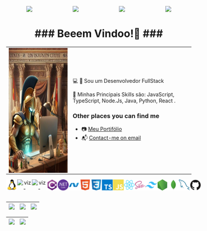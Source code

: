   <div style="display: flex; justify-content: space-around;">
  <a href="https://instagram.com/al_vieirah" target="_blank"><img src="https://img.shields.io/badge/-Instagram-%23E4405F?style=for-the-badge&logo=instagram&logoColor=white" target="_blank"></a>
    <a href="https://twitter.com/catar_sy" target="_blank"><img src="https://img.shields.io/badge/Twitter-1DA1F2?style=for-the-badge&logo=twitter&logoColor=white" target="_blank"></a> 
  <a href = "mailto:contatovieira.n55@gmail.com"><img src="https://img.shields.io/badge/-Gmail-%23333?style=for-the-badge&logo=gmail&logoColor=white" target="_blank"></a>
  <a href="https://www.linkedin.com/in/antoniov55" target="_blank"><img src="https://img.shields.io/badge/-LinkedIn-%230077B5?style=for-the-badge&logo=linkedin&logoColor=white" target="_blank"></a>   
  </div>
  
<h1 align="center">###  Beeem Vindoo!👋 ###</h1>

<table border="0" cellspacing="0" cellpadding="0">
  <tr>
    <td style="border: 0";>
        <img margin="10" align="center" alt="viz-pic" height="340" width="340" src="https://github.com/vieiran55/files_media/blob/main/news.jpg">
    </td>
    <td style="border: 0";>
      <p>
        💻 🔭 Sou um Desenvolvedor FullStack
      </p>
      <p>
        🌱 Minhas Principais Skills são: JavaScript, TypeScript, Node.Js, Java, Python, React . 
      </p>
      <h3>Other places you can find me</h3>
      <ul>
        <li>
          📷 <a href="https://antoniovieiradev.vercel.app">Meu Portifólio</a>
        </li>
        <li>
          📬 <a href=mailto:vieira.n55@gmail.com>Contact-me on email</a>
        </li>
      </ul>
    </td>
  </tr>
</table>

  
<div style="display: flex; justify-content: space-between;" align="center"> 
  <img align="center" alt="viz-HTML" height="30" width="40" src="https://github.com/devicons/devicon/blob/master/icons/linux/linux-original.svg">
  <img align="center" alt="viz-HTML" height="30" width="40" src="https://github.com/devicons/devicon/blob/master/icons/csharp/java-original.svg">
  <img align="center" alt="viz-HTML" height="30" width="40" src="https://github.com/devicons/devicon/blob/master/icons/csharp/spring-original.svg">
  <img align="center" alt="viz-HTML" height="30" width="40" src="https://github.com/devicons/devicon/blob/master/icons/csharp/csharp-original.svg">
  <img align="center" alt="viz-HTML" height="30" width="40" src="https://github.com/devicons/devicon/blob/master/icons/dotnetcore/dotnetcore-original.svg">
  <img align="center" alt="viz-HTML" height="30" width="40" src="https://github.com/devicons/devicon/blob/master/icons/dot-net/dot-net-original.svg">
  <img align="center" alt="viz-HTML" height="30" width="40" src="https://raw.githubusercontent.com/devicons/devicon/master/icons/html5/html5-original.svg">
  <img align="center" alt="viz-CSS" height="30" width="40" src="https://raw.githubusercontent.com/devicons/devicon/master/icons/css3/css3-original.svg">
  <img align="center" alt="viz-Ts" height="30" width="40" src="https://raw.githubusercontent.com/devicons/devicon/master/icons/typescript/typescript-plain.svg">
  <img align="center" alt="viz-Js" height="30" width="40" src="https://raw.githubusercontent.com/devicons/devicon/master/icons/javascript/javascript-plain.svg">
  <img align="center" alt="viz-React" height="30" width="40" src="https://raw.githubusercontent.com/devicons/devicon/master/icons/react/react-original.svg">
  <img align="center" alt="viz-Sass" height="30" width="40" src="https://github.com/devicons/devicon/blob/master/icons/sass/sass-original.svg">
  <img align="center" alt="viz-Tail" height="30" width="40" src="https://github.com/devicons/devicon/blob/master/icons/tailwindcss/tailwindcss-original.svg">
  <img align="center" alt="viz-Node" height="30" width="40" src="https://github.com/devicons/devicon/blob/master/icons/nodejs/nodejs-original.svg">
  <img align="center" alt="viz-Mongo" height="30" width="40" src="https://github.com/devicons/devicon/blob/master/icons/mongodb/mongodb-original.svg">
  <img align="center" alt="viz-Sql" height="30" width="40" src="https://github.com/devicons/devicon/blob/master/icons/mysql/mysql-original.svg">
  <img align="center" alt="viz-Git" height="30" width="40" src="https://github.com/devicons/devicon/blob/master/icons/github/github-original.svg"> 
</div>
</br>
  

| ![](http://github-profile-summary-cards.vercel.app/api/cards/stats?username=vieiran55&theme=nord_dark) | ![](http://github-profile-summary-cards.vercel.app/api/cards/repos-per-language?username=vieiran55&hide=Html&theme=nord_dark) | ![](http://github-profile-summary-cards.vercel.app/api/cards/most-commit-language?username=vieiran55&theme=nord_dark) |
| :-: | :-: | :-: |

| ![](http://github-profile-summary-cards.vercel.app/api/cards/profile-details?username=vieiran55&theme=nord_dark) | ![](https://github-readme-streak-stats.herokuapp.com/?user=vieiran55&hide_border=true&date_format=M%20j%5B%2C%20Y%5D&background=2D3742&stroke=2D3742&ring=6bbbca&fire=6bbbca&currStreakNum=fff&sideNums=6bbbca&currStreakLabel=6bbbca&sideLabels=fff&dates=fff) |
| :-: | :-: |

